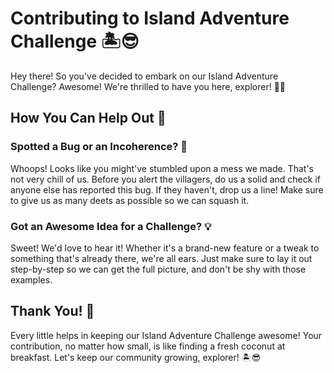 # Contributing to Island Adventure Challenge 🏝😎

Hey there! So you've decided to embark on our Island Adventure Challenge? Awesome! We're thrilled to have you here, explorer! 🌴🦜

## How You Can Help Out 🐠

### Spotted a Bug or an Incoherence? 🐞

Whoops! Looks like you might've stumbled upon a mess we made. That's not very chill of us. Before you alert the villagers, do us a solid and check if anyone else has reported this bug. If they haven't, drop us a line! Make sure to give us as many deets as possible so we can squash it.

### Got an Awesome Idea for a Challenge? 💡

Sweet! We'd love to hear it! Whether it's a brand-new feature or a tweak to something that's already there, we're all ears. Just make sure to lay it out step-by-step so we can get the full picture, and don't be shy with those examples.

## Thank You! 🎉

Every little helps in keeping our Island Adventure Challenge awesome! Your contribution, no matter how small, is like finding a fresh coconut at breakfast. Let's keep our community growing, explorer! 🏝😎